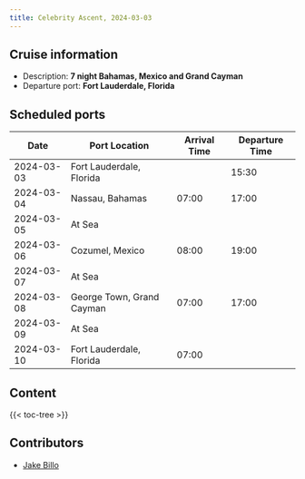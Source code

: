 ```yaml
---
title: Celebrity Ascent, 2024-03-03
---
```

<!-- markdownlint-disable MD033 -->

## Cruise information

* Description: **7 night Bahamas, Mexico and Grand Cayman**
* Departure port: **Fort Lauderdale, Florida**

## Scheduled ports

<table>
<thead>
<tr>
<th>Date</th><th>Port Location</th><th>Arrival Time</th><th>Departure Time</th>
</tr>
</thead>
<tbody>
<tr>
    <td>2024-03-03</td><td>Fort Lauderdale, Florida</td><td>&nbsp;</td><td>15:30</td>
</tr>
<tr>
    <td>2024-03-04</td><td>Nassau, Bahamas</td><td>07:00</td><td>17:00</td>
</tr>
<tr>
    <td>2024-03-05</td><td colspan="3">At Sea</td>
</tr>
<tr>
    <td>2024-03-06</td><td>Cozumel, Mexico</td><td>08:00</td><td>19:00</td>
</tr>
<tr>
    <td>2024-03-07</td><td colspan="3">At Sea</td>
</tr>
<tr>
    <td>2024-03-08</td><td>George Town, Grand Cayman</td><td>07:00</td><td>17:00</td>
</tr>
<tr>
    <td>2024-03-09</td><td colspan="3">At Sea</td>
</tr>
<tr>
    <td>2024-03-10</td><td>Fort Lauderdale, Florida</td><td>07:00</td><td>&nbsp;</td>
</tr>
</tbody>
</table>

## Content

{{< toc-tree >}}

## Contributors

* [Jake Billo](https://jakebillo.com/)
